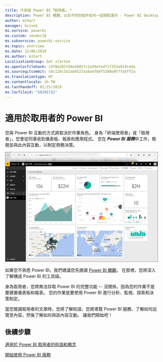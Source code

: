 ```yaml
---
title: 什麼是 Power BI「取用者」？
description: Power BI 概觀，以及不同的組件如何一起搭配運作 - Power BI Desktop、Power BI 服務、Power BI 行動版、報表伺服器、Power BI Embedded。
author: mihart
manager: kvivek
ms.service: powerbi
ms.custom: seodec18
ms.subservice: powerbi-service
ms.topic: overview
ms.date: 12/06/2018
ms.author: mihart
LocalizationGroup: Get started
ms.openlocfilehash: cd78e281fd9e16857c2a36e7e4f1f253a919c4de
ms.sourcegitcommit: c8c126c1b2ab4527a16a4fb8f5208e0f7fa5ff5a
ms.translationtype: HT
ms.contentlocale: zh-TW
ms.lasthandoff: 01/15/2019
ms.locfileid: "54291732"
---
```

# <a name="power-bi-for-consumers"></a>適用於取用者的 Power BI
您與 Power BI 互動的方式將取決於作業角色。 身為「終端使用者」或「取用者」，您會從同事收到儀表板、報表和應用程式。 您在 ***Power BI 服務***中工作，檢閱並與此內容互動，以制定商務決策。

![Power BI 儀表板](media/end-user-consumer/power-bi-service.png)

如果您不熟悉 Power BI，我們建議您先閱讀 [Power BI 概觀](../power-bi-overview.md)。 在那裡，您將深入了解構成 Power BI 的工具組。

身為取用者，您將無法存取 Power BI 的完整功能 -- 沒關係，因為您的作業不是要建置儀表板和報表。 您的作業是要使用 Power BI 進行分析、監視、探索和決策制定。

當您閱讀取用者的文章時，您將了解術語，您將導覽 Power BI 服務、了解如何巡覽至內容，然後了解如何與該內容互動。  讓我們開始吧！

## <a name="next-steps"></a>後續步驟

[適用於 Power BI 取用者的術語和概念](end-user-basic-concepts.md)

<!-- [Get started guide for *consumers*] -->
[開始使用 Power BI 服務](../service-get-started.md)

